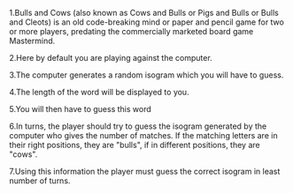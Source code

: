 1.Bulls and Cows (also known as Cows and Bulls or Pigs and Bulls or Bulls and Cleots) is an old code-breaking mind or paper and pencil game for two or more players, predating the commercially marketed board game Mastermind.

2.Here by default you are playing against the computer.

3.The computer generates a random isogram which you will have to guess.

4.The length of the word will be displayed to you.

5.You will then have to guess this word

6.In turns, the player should try to guess the isogram generated by the computer who gives the number of matches. If the matching letters are in their right positions, they are "bulls", if in different positions, they are "cows". 

7.Using this information the player must guess the correct isogram in least number of turns.

